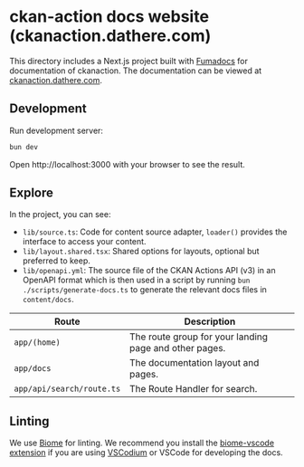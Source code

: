# ckan-action docs website (ckanaction.dathere.com)

This directory includes a Next.js project built with [Fumadocs](https://github.com/fuma-nama/fumadocs) for documentation of ckanaction. The documentation can be viewed at [ckanaction.dathere.com](https://ckanaction.dathere.com).

## Development

Run development server:

```bash
bun dev
```

Open http://localhost:3000 with your browser to see the result.

## Explore

In the project, you can see:

- `lib/source.ts`: Code for content source adapter, `loader()` provides the interface to access your content.
- `lib/layout.shared.tsx`: Shared options for layouts, optional but preferred to keep.
- `lib/openapi.yml`: The source file of the CKAN Actions API (v3) in an OpenAPI format which is then used in a script by running `bun ./scripts/generate-docs.ts` to generate the relevant docs files in `content/docs`.

| Route                     | Description                                            |
| ------------------------- | ------------------------------------------------------ |
| `app/(home)`              | The route group for your landing page and other pages. |
| `app/docs`                | The documentation layout and pages.                    |
| `app/api/search/route.ts` | The Route Handler for search.                          |

## Linting

We use [Biome](https://biomejs.dev) for linting. We recommend you install the [biome-vscode extension](https://github.com/biomejs/biome-vscode) if you are using [VSCodium](https://vscodium.com/) or VSCode for developing the docs.

